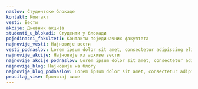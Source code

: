 ```yaml
---
naslov: Студентске блокаде
kontakt: Контакт
vesti: Вести
akcije: Дневник акција
studenti_u_blokadi: Студенти у блокади
pojedinacni_fakulteti: Контакти појединачних факултета
najnovije_vesti: Најновије вести
vesti_podnaslov: Lorem ipsum dolor sit amet, consectetur adipiscing elit. Phasellus maximus consectetur sem pulvinar pellentesque. Sed in egestas massa. Quisque at arcu id ante tincidunt eleifend. Aliquam dapibus augue lacus, quis bibendum erat iaculis id. In viverra auctor lectus in congue. Quisque at arcu id ante tincidunt eleifend. Aliquam dapibus augue lacus, quis bibendum erat iaculis id.
najnovije_akcije: Најновије из архиве вести
najnovije_akcije_podnaslov: Lorem ipsum dolor sit amet, consectetur adipiscing elit. Phasellus maximus consectetur sem pulvinar pellentesque. Sed in egestas massa. Quisque at arcu id ante tincidunt eleifend. Aliquam dapibus augue lacus, quis bibendum erat iaculis id. In viverra auctor lectus in congue. Quisque at arcu id ante tincidunt eleifend. Aliquam dapibus augue lacus, quis bibendum erat iaculis id.
najnovije_blog: Најновије на блогу
najnovije_blog_podnaslov: Lorem ipsum dolor sit amet, consectetur adipiscing elit. Phasellus maximus consectetur sem pulvinar pellentesque. Sed in egestas massa. Quisque at arcu id ante tincidunt eleifend. Aliquam dapibus augue lacus, quis bibendum erat iaculis id. In viverra auctor lectus in congue. Quisque at arcu id ante tincidunt eleifend. Aliquam dapibus augue lacus, quis bibendum erat iaculis id.
procitaj_vise: Прочитај више
---
```


